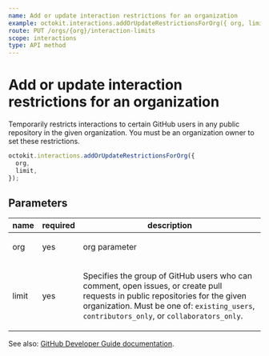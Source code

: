 ```yaml
---
name: Add or update interaction restrictions for an organization
example: octokit.interactions.addOrUpdateRestrictionsForOrg({ org, limit })
route: PUT /orgs/{org}/interaction-limits
scope: interactions
type: API method
---
```


# Add or update interaction restrictions for an organization

Temporarily restricts interactions to certain GitHub users in any public repository in the given organization. You must be an organization owner to set these restrictions.

```js
octokit.interactions.addOrUpdateRestrictionsForOrg({
  org,
  limit,
});
```

## Parameters

<table>
  <thead>
    <tr>
      <th>name</th>
      <th>required</th>
      <th>description</th>
    </tr>
  </thead>
  <tbody>
    <tr><td>org</td><td>yes</td><td>

org parameter

</td></tr>
<tr><td>limit</td><td>yes</td><td>

Specifies the group of GitHub users who can comment, open issues, or create pull requests in public repositories for the given organization. Must be one of: `existing_users`, `contributors_only`, or `collaborators_only`.

</td></tr>
  </tbody>
</table>

See also: [GitHub Developer Guide documentation](https://developer.github.com/v3/interactions/orgs/#add-or-update-interaction-restrictions-for-an-organization).
